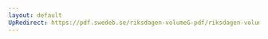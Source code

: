 ```yaml
---
layout: default
UpRedirect: https://pdf.swedeb.se/riksdagen-volumeG-pdf/riksdagen-volumeG-pdf/data/197576/reg_197576__reg_01/reg_197576__reg_01_0063.pdf
---
```

